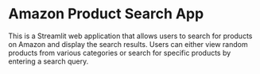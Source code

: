 # Amazon Product Search App
 This is a Streamlit web application that allows users to search for products on Amazon and display the search results. Users can either view random products from various categories or search for specific products by entering a search query.
